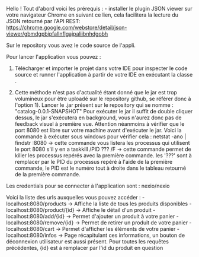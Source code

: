 Hello !
Tout d'abord voici les prérequis : 
	- installer le plugin JSON viewer sur votre navigateur Chrome en suivant ce lien, cela facilitera la lecture du JSON retourné par l'API REST: 
		https://chrome.google.com/webstore/detail/json-viewer/gbmdgpbipfallnflgajpaliibnhdgobh

Sur le repository vous avez le code source de l'appli. 

Pour lancer l'application vous pouvez : 

1) Télécharger et importer le projet dans votre IDE pour inspecter le code source et runner l'application à partir de votre IDE en exécutant la classe .

2) Cette méthode n'est pas d'actualité étant donné que le jar est trop volumineux pour être uploadé sur le repository github, se référer donc à l'option 1).
Lancer le .jar présent sur le repository qui se nomme : "catalog-0.0.1-SNAPSHOT"
	Pour exécuter le jar il suffit de double cliquer dessus, le jar s'exécutera en background, vous n'aurez donc pas de feedback visuel à première vue.
	Attention néanmoins à vérifier que le port 8080 est libre sur votre machine avant d'exécuter le jar.
	Voici la commande à exécuter sous windows pour vérifier cela : 
		netstat -ano | findstr :8080  -> cette commande vous listera les processus qui utilisent le port 8080 s'il y en a
		taskkill /PID ??? /F          -> cette commande permet de killer les processus repérés avec la première commande. les '???' sont à remplacer par le PID du processus repéré à l'aide de la première commande, le PID est le numéro tout à droite dans le tableau retourné de la première commande.


Les credentials pour se connecter à l'application sont : nexio/nexio

Voici la liste des urls auxquelles vous pouvez accéder : 
	- localhost:8080/products -> Affiche la liste de tous les produits disponibles
	- localhost:8080/product/{id} -> Affiche le détail d'un produit
	- localhost:8080/add/{id} -> Permet d'ajouter un produit à votre panier
	- localhost:8080/remove/{id} -> Permet de retirer un produit de votre panier
	- localhost:8080/cart -> Permet d'afficher les éléments de votre panier
	- localhost:8080/infos -> Page récapitulant ces informations, un bouton de déconnexion utilisateur est aussi présent.
Pour toutes les requêtes précédentes, {id} est à remplacer par l'id du produit en question
